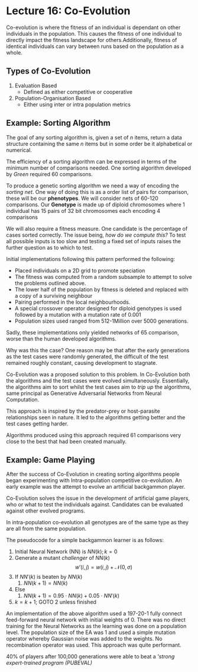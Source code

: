 # Lecture 16: Co-Evolution 

Co-evolution is where the fitness of an individual is dependant on other individuals in the population. This causes the fitness  of one individual to directly impact the fitness landscape for others.Additionally, fitness of identical individuals can vary between runs based on the population as a whole.

## Types of Co-Evolution

1. Evaluation Based 
   - Defined as either competitive or cooperative
2. Population-Organisation Based
   - Either using inter or intra population metrics

## Example: Sorting Algorithm

The goal of any sorting algorithm is, given a set of $n$ items, return a data structure containing the same $n$ items but in some order be it alphabetical or numerical.

The efficiency of a sorting algorithm can be expressed in terms of the minimum number of comparisons needed. One sorting algorithm developed by *Green* required 60 comparisons.

To produce a genetic sorting algorithm we need a way of encoding the *sorting net*. One way of doing this is as a order list of pairs for comparison, these will be our **phenotypes**. We will consider nets of 60-120 comparisons. Our **Genotype** is made up of diploid chromosomes where 1 individual has 15 pairs of 32 bit chromosomes each encoding 4 comparisons

We will also require a fitness measure. One candidate is the percentage of cases sorted correctly. The issue being, *how do we compute this?* To test all possible inputs is too slow and testing a fixed set of inputs raises the further question as to which to test.

Initial implementations following this pattern performed the following: 

- Placed individuals on a 2D grid to promote speciation
- The fitness was computed from a random subsample to attempt to solve the problems outlined above.
- The lower half of the population by fitness is deleted and replaced with a copy of a surviving neighbour
- Pairing performed in the local neighbourhoods.
- A special crossover operator designed for diploid genotypes is used followed by a mutation with a mutation rate of 0.001
- Population sizes used ranged from 512-1Million over 5000 generations. 

Sadly, these implementations only yielded networks of 65 comparison, worse than the human developed algorithms. 

Why was this the case? One reason may be that after the early generations as the test cases were randomly generated, the difficult of the test remained roughly constant, causing development to stagnate. 

Co-Evolution was a proposed solution to this problem. In Co-Evolution both the algorithms and the test cases were evolved simultaneously. Essentially, the algorithms aim to sort whilst the test cases aim to *trip up* the algorithms, same principal as Generative Adversarial Networks from Neural Computation. 

This approach is inspired by the predator-prey or host-parasite relationships seen in nature. It led to the algorithms getting better and the test cases getting harder. 

Algorithms produced using this approach required 61 comparisons very close to the best that had been created manually.

## Example: Game Playing

After the success of Co-Evolution in creating sorting algorithms people began experimenting with Intra-population competitive co-evolution. An early example was the attempt to evolve an artificial backgammon player. 

Co-Evolution solves the issue in the development of artificial game players, who or what to test the individuals against. Candidates can be evaluated against other evolved programs.

In intra-population co-evolution all genotypes are of the same type as they are all from the same population. 

The pseudocode for a simple backgammon learner is as follows: 

1. Initial Neural Network (NN) is $NN(k); k=0$
2. Generate a mutant *challenger* of $NN(k)$ 
   $$w'(i,j) = w(i,j) + \mathcal{N}(0,\sigma)$$
3. If $NN'(k)$ is beaten by $NN(k)$ 
   1. $NN(k+1) = NN(k)$
4. Else 
   1. $NN(k+1) = 0.95 \cdot NN(k) + 0.05 \cdot NN'(k)$ 
5. $k=k+1$; GOTO 2 unless finished

An implementation of the above algorithm used a 197-20-1 fully connect feed-forward neural network with initial weights of 0. There was no direct training for the Neural Networks as the learning was done on a population level. The population size of the EA was 1 and used a simple mutation operator whereby Gaussian noise was added to the weights. No recombination operator was used. This approach was quite performant.

40% of players after 100,000 generations were able to beat a *'strong expert-trained program (PUBEVAL)* 

